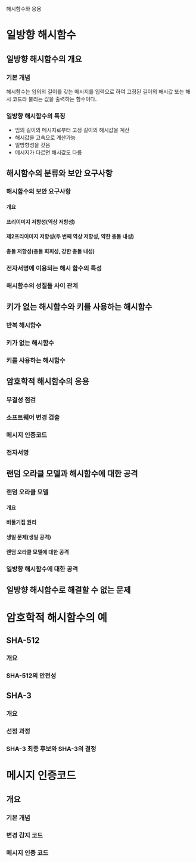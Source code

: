 해시함수와 응용

# 일방향 해시함수
## 일방향 해시함수의 개요
### 기본 개념
해시함수는 임의의 길이를 갖는 메시지를 입력으로 하여 고정된 길이의 해시값 또는 해시 코드라 불리는 값을 출력하는 함수이다. 
### 일방향 해시함수의 특징
- 임의 길이의 메시지로부터 고정 길이의 해시값을 계산
- 해시값을 고속으로 계산가능
- 일방향성을 갖음
- 메시지가 다르면 해시값도 다름

## 해시함수의 분류와 보안 요구사항
### 해시함수의 보안 요구사항
#### 개요
#### 프리이미지 저항성(역상 저항성)
#### 제2프리이미지 저항성(두 번째 역상 저항성, 약한 충돌 내성)
#### 충돌 저항성(충돌 회피성, 강한 충돌 내성)

### 전자서명에 이용되는 해시 함수의 특성

### 해시함수의 성질들 사이 관계

## 키가 없는 해시함수와 키를 사용하는 해시함수
### 반복 해시함수
### 키가 없는 해시함수
### 키를 사용하는 해시함수

## 암호학적 해시함수의 응용
### 무결성 점검
### 소프트웨어 변경 검출
### 메시지 인증코드
### 전자서명

## 랜덤 오라클 모델과 해시함수에 대한 공격
### 랜덤 오라클 모델
#### 개요
#### 비둘기집 원리
#### 생일 문제(생일 공격)
#### 랜덤 오라클 모델에 대한 공격
### 일방향 해시함수에 대한 공격

## 일방향 해시함수로 해결할 수 없는 문제

# 암호학적 해시함수의 예

## SHA-512
### 개요
### SHA-512의 안전성

## SHA-3
### 개요
### 선정 과정
### SHA-3 최종 후보와 SHA-3의 결정

# 메시지 인증코드
## 개요
### 기본 개념
### 변경 감지 코드
### 메시지 인증 코드

